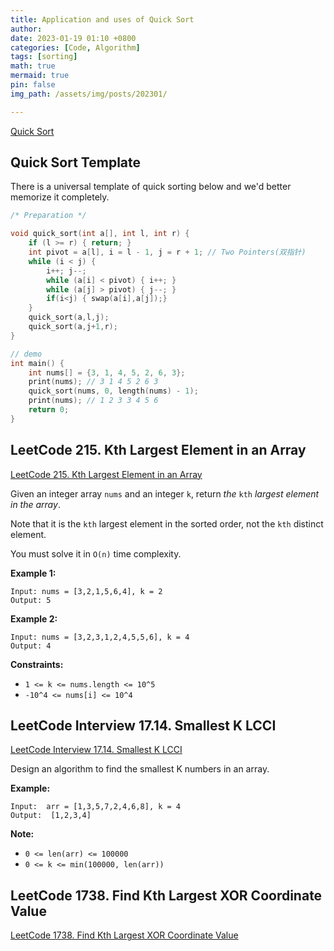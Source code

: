 ```yaml
---
title: Application and uses of Quick Sort
author: 
date: 2023-01-19 01:10 +0800
categories: [Code, Algorithm]
tags: [sorting]
math: true
mermaid: true
pin: false
img_path: /assets/img/posts/202301/

---
```


[Quick Sort](https://xuyanshi.github.io/posts/quick-sort/)

## Quick Sort Template

There is a universal template of quick sorting below and we'd better memorize it completely.

```c++
/* Preparation */

void quick_sort(int a[], int l, int r) {
    if (l >= r) { return; }
    int pivot = a[l], i = l - 1, j = r + 1; // Two Pointers(双指针)
    while (i < j) {
        i++; j--;
        while (a[i] < pivot) { i++; }
        while (a[j] > pivot) { j--; }
        if(i<j) { swap(a[i],a[j]);}
    }
    quick_sort(a,l,j);
    quick_sort(a,j+1,r);
}

// demo
int main() {
    int nums[] = {3, 1, 4, 5, 2, 6, 3};
    print(nums); // 3 1 4 5 2 6 3
    quick_sort(nums, 0, length(nums) - 1);
    print(nums); // 1 2 3 3 4 5 6
    return 0;
}
```

## LeetCode 215. Kth Largest Element in an Array

[LeetCode 215. Kth Largest Element in an Array](https://leetcode.cn/problems/kth-largest-element-in-an-array/)



Given an integer array `nums` and an integer `k`, return *the* `kth` *largest element in the array*.

Note that it is the `kth` largest element in the sorted order, not the `kth` distinct element.

You must solve it in `O(n)` time complexity.

 

**Example 1:**

```
Input: nums = [3,2,1,5,6,4], k = 2
Output: 5
```

**Example 2:**

```
Input: nums = [3,2,3,1,2,4,5,5,6], k = 4
Output: 4
```

 

**Constraints:**

- `1 <= k <= nums.length <= 10^5`
- `-10^4 <= nums[i] <= 10^4`






## LeetCode Interview 17.14. Smallest K LCCI

[LeetCode Interview 17.14. Smallest K LCCI](https://leetcode.cn/problems/smallest-k-lcci/)



Design an algorithm to find the smallest K numbers in an array.

**Example:** 

```
Input:  arr = [1,3,5,7,2,4,6,8], k = 4
Output:  [1,2,3,4]
```

**Note:** 

- `0 <= len(arr) <= 100000`
- `0 <= k <= min(100000, len(arr))`



## LeetCode 1738. Find Kth Largest XOR Coordinate Value

[LeetCode 1738. Find Kth Largest XOR Coordinate Value](https://leetcode.cn/problems/find-kth-largest-xor-coordinate-value)
